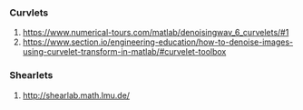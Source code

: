 
### Curvlets
1. https://www.numerical-tours.com/matlab/denoisingwav_6_curvelets/#1
2. https://www.section.io/engineering-education/how-to-denoise-images-using-curvelet-transform-in-matlab/#curvelet-toolbox

### Shearlets
1. http://shearlab.math.lmu.de/

